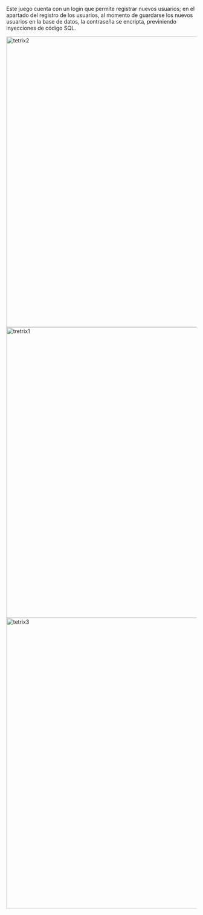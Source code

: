 Este juego cuenta con un login que permite registrar nuevos usuarios; en el apartado del registro de los usuarios, al momento de guardarse los nuevos
usuarios en la base de datos, la contraseña se encripta, previniendo inyecciones de código SQL.

<img width="1363" height="768" alt="tetrix2" src="https://github.com/user-attachments/assets/2daf1b40-f0dd-422e-a026-b775a53e8cad" />
<img width="1366" height="768" alt="tretrix1" src="https://github.com/user-attachments/assets/1d571759-ce24-41c4-8d16-952653a203ce" />
<img width="1364" height="768" alt="tetrix3" src="https://github.com/user-attachments/assets/62a4cd8f-6772-47ad-9649-625fa0641493" />
